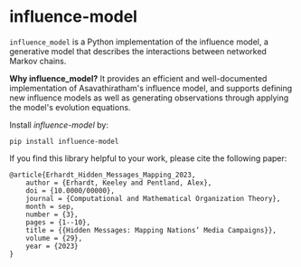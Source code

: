 influence-model
========

`influence_model` is a Python implementation of the influence model, a generative model that describes the interactions between networked Markov chains.

**Why influence_model?** It provides an efficient and well-documented implementation of Asavathiratham's influence model, and supports defining new influence models as well as generating observations through applying the model's evolution equations.

Install _influence-model_ by: 

```
pip install influence-model
```

If you find this library helpful to your work, please cite the following paper:

```
@article{Erhardt_Hidden_Messages_Mapping_2023,
    author = {Erhardt, Keeley and Pentland, Alex},
    doi = {10.0000/00000},
    journal = {Computational and Mathematical Organization Theory},
    month = sep,
    number = {3},
    pages = {1--10},
    title = {{Hidden Messages: Mapping Nations’ Media Campaigns}},
    volume = {29},
    year = {2023}
}
```

